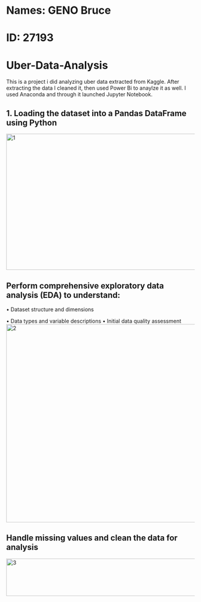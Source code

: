 # Names: GENO Bruce

# ID: 27193

# Uber-Data-Analysis
This is a project i did analyzing uber data extracted from Kaggle. After extracting the data I cleaned it, then used Power Bi to anaylze it as well. I used Anaconda and through it launched Jupyter Notebook.

## 1. Loading the dataset into a Pandas DataFrame using Python
<img width="954" height="364" alt="1" src="https://github.com/user-attachments/assets/050974bf-fceb-40ae-8b38-6904795613b1" />

##    Perform comprehensive exploratory data analysis (EDA) to understand:
• Dataset structure and dimensions

• Data types and variable descriptions
• Initial data quality assessment 
<img width="936" height="530" alt="2" src="https://github.com/user-attachments/assets/5b3206de-ced6-4cb4-9405-caea6de00006" />

## Handle missing values and clean the data for analysis
<img width="941" height="100" alt="3" src="https://github.com/user-attachments/assets/6d0219b3-72a6-40bb-aefa-0625c299c550" />
